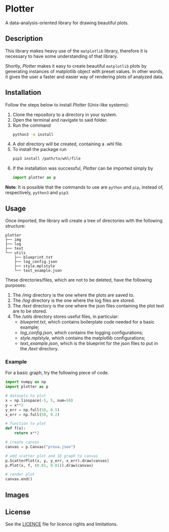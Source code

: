 # Plotter

A data-analysis-oriented library for drawing beautiful plots.

## Description

This library makes heavy use of the `matplotlib` library, therefore it is necessary to have some
understanding of that library.

Shortly, _Plotter_ makes it easy to create beautiful `matplotlib` plots by generating instances of
matplotlib object with preset values. In other words, it gives the user a faster and easier way of
rendering plots of analyzed data.

## Installation

Follow the steps below to install _Plotter_ (Unix-like systems):

1. Clone the repository to a directory in your system.
2. Open the terminal and navigate to said folder.
3. Run the command
   ```bash
   python3 -m install
   ```
4. A _dist_ directory will be created, containing a .whl file.
5. To install the package run
   ```bash
   pip3 install /path/to/whl/file
   ```
6. If the installation was successful, _Plotter_ can be
   imported simply by
   ```python
   import plotter as p
   ```

__Note__: It is possible that the commands to use are `python` and `pip`, instead of, respectively, `python3` and `pip3`.

## Usage

Once imported, the library will create a tree of directories with the following structure:

``` 
plotter
├── img
├── log
├── text
└── utils
    ├── blueprint.txt
    ├── log_config.json
    ├── style.mplstyle
    └── text_example.json
```

These directories/files, which are not to be deleted, have the following purposes:

1. The _/img_ directory is the one where the plots are saved to.
2. The _/log_ directory is the one where the log files are stored.
3. The _/text_ directory is the one where the json files containing the plot text are to be stored.
4. The _/utils_ directory stores useful files, in particular:
   * _blueprint.txt_, which contains boilerplate code needed for a basic example;
   * *log_config.json*, which contains the logging configurations;
   * _style.mplstyle_, which contains the matplotlib configurations;
   * *text_example.json*, which is the blueprint for the json files to put in the _/text_ directory.

### Example

For a basic graph, try the following piece of code.

```python
import numpy as np
import plotter as p

# datasets to plot
x = np.linspace(-5, 5, num=50)
y = x**2
y_err = np.full(50, 0.5)
x_err = np.full(50, 0.2)

# function to plot
def f(x):
    return x**2

# create canvas
canvas = p.Canvas("prova.json")

# add scatter plot and 1D graph to canvas
p.ScatterPlot(x, y, y_err, x_err).draw(canvas)
p.Plot(x, f, (0.01, 0.01)).draw(canvas)

# render plot
canvas.end()
```

## Images


## License

See the [LICENCE](LICENCE) file for licence rights and limitations.
